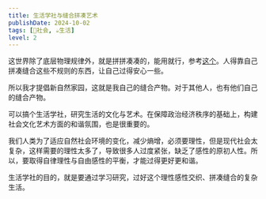 ```yaml
---
title: 生活学社与缝合拼凑艺术
publishDate: 2024-10-02
tags: [👫社会, ☕生活]
level: 2
---
```


这世界除了底层物理规律外，就是拼拼凑凑的，能用就行，参考[这个]。人得靠自己拼凑缝合这些不规则的东西，让自己过得安心一些。

所以我才提倡新自然家园，这就是我自己的缝合产物。对于其他人，也有他们自己的缝合产物。

可以搞个生活学社，研究生活的文化与艺术。在保障政治经济秩序的基础上，构建社会文化艺术方面的和谐氛围，也是很重要的。

我们人类为了适应自然社会环境的变化，减少熵增，必须要理性，但是现代社会太复杂，这样需要的理性太多了，导致很多人过度紧张，缺乏了感性的原初人性。所以，要取得自律理性与自由感性的平衡，才能过得更好更和谐。

生活学社的目的，就是要通过学习研究，过好这个理性感性交织、拼凑缝合的复杂生活。

[这个]: https://www.zhihu.com/question/316289262/answer/3671741280
